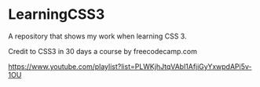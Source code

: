 # LearningCSS3
A repository that shows my work when learning CSS 3.

Credit to CSS3 in 30 days a course by freecodecamp.com 

https://www.youtube.com/playlist?list=PLWKjhJtqVAbl1AfjiGyYxwpdAPi5v-1OU
